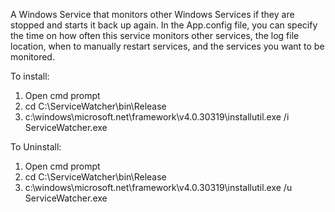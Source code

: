 A Windows Service that monitors other Windows Services if they are stopped and starts it back up again. In the App.config file, you can specify the time on how often this service monitors other services, the log file location, when to manually restart services, and the services you want to be monitored.

To install:
1. Open cmd prompt
2. cd C:\ServiceWatcher\bin\Release
3. c:\windows\microsoft.net\framework\v4.0.30319\installutil.exe /i ServiceWatcher.exe

To Uninstall:
1. Open cmd prompt
2. cd C:\ServiceWatcher\bin\Release
3. c:\windows\microsoft.net\framework\v4.0.30319\installutil.exe /u ServiceWatcher.exe
